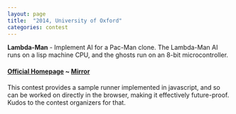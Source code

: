 ```yaml
---
layout: page
title:  "2014, University of Oxford"
categories: contest
---
```

**Lambda-Man** - Implement AI for a Pac-Man clone. The Lambda-Man AI runs on a lisp machine CPU, and the ghosts run on an 8-bit microcontroller.

#### [Official Homepage](https://icfpcontest2014.github.io/) ~ [Mirror](https://github.com/icfpcontest/icfpcontest2014.github.io)

This contest provides a sample runner implemented in javascript, and so can be
worked on directly in the browser, making it effectively future-proof. Kudos
to the contest organizers for that.

